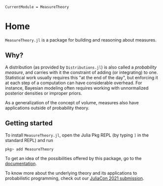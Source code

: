 ```@meta
CurrentModule = MeasureTheory
```

# Home

`MeasureTheory.jl` is a package for building and reasoning about measures.

## Why?

A distribution (as provided by `Distributions.jl`) is also called a _probability measure_, and carries with it the constraint of adding (or integrating) to one. Statistical work usually requires this "at the end of the day", but enforcing it at each step of a computation can have considerable overhead. For instance, Bayesian modeling often requires working with unnormalized posterior densities or improper priors.

As a generalization of the concept of volume, measures also have applications outside of probability theory.

## Getting started

To install `MeasureTheory.jl`, open the Julia Pkg REPL (by typing `]` in the standard REPL) and run

```julia
pkg> add MeasureTheory
```

To get an idea of the possibilities offered by this package, go to the [documentation](https://cscherrer.github.io/MeasureTheory.jl/stable).

To know more about the underlying theory and its applications to probabilistic programming, check out our [JuliaCon 2021 submission](https://arxiv.org/abs/2110.00602).